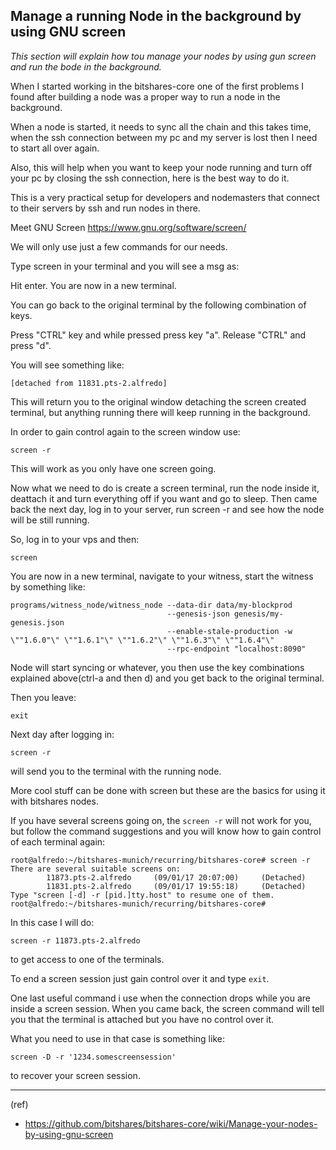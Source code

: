 ## Manage a running Node in the background by using GNU screen

*This section will explain how tou manage your nodes by using gun screen and run the bode in the background.*

When I started working in the bitshares-core one of the first problems I found after building a node was a proper way to run a node in the background.

When a node is started, it needs to sync all the chain and this takes time, when the ssh connection between my pc and my server is lost then I need to start all over again.

Also, this will help when you want to keep your node running and turn off your pc by closing the ssh connection, here is the best way to do it.

This is a very practical setup for developers and nodemasters that connect to their servers by ssh and run nodes in there.

Meet GNU Screen https://www.gnu.org/software/screen/

We will only use just a few commands for our needs.

Type screen in your terminal and you will see a msg as:

Hit enter. You are now in a new terminal.

You can go back to the original terminal by the following combination of keys.

Press "CTRL" key and while pressed press key "a". Release "CTRL" and press "d".

You will see something like:

    [detached from 11831.pts-2.alfredo]

This will return you to the original window detaching the screen created terminal, but anything running there will keep running in the background.

In order to gain control again to the screen window use:

    screen -r

This will work as you only have one screen going.

Now what we need to do is create a screen terminal, run the node inside it, deattach it and turn everything off if you want and go to sleep. Then came back the next day, log in to your server, run screen -r and see how the node will be still running.

So, log in to your vps and then:

    screen

You are now in a new terminal, navigate to your witness, start the witness by something like:

    programs/witness_node/witness_node --data-dir data/my-blockprod 
                                       --genesis-json genesis/my-genesis.json 
                                       --enable-stale-production -w \""1.6.0"\" \""1.6.1"\" \""1.6.2"\" \""1.6.3"\" \""1.6.4"\" 
                                       --rpc-endpoint "localhost:8090"

Node will start syncing or whatever, you then use the key combinations explained above(ctrl-a and then d) and you get back to the original terminal.

Then you leave:

    exit

Next day after logging in:

    screen -r

will send you to the terminal with the running node.

More cool stuff can be done with screen but these are the basics for using it with bitshares nodes.

If you have several screens going on, the `screen -r` will not work for you, but follow the command suggestions and you will know how to gain control of each terminal again:

    root@alfredo:~/bitshares-munich/recurring/bitshares-core# screen -r
    There are several suitable screens on:
            11873.pts-2.alfredo     (09/01/17 20:07:00)     (Detached)
            11831.pts-2.alfredo     (09/01/17 19:55:18)     (Detached)
    Type "screen [-d] -r [pid.]tty.host" to resume one of them.
    root@alfredo:~/bitshares-munich/recurring/bitshares-core# 

In this case I will do:

    screen -r 11873.pts-2.alfredo

to get access to one of the terminals.

To end a screen session just gain control over it and type `exit`.

One last useful command i use when the connection drops while you are inside a screen session. When you came back, the screen command will tell you that the terminal is attached but you have no control over it.

What you need to use in that case is something like:

    screen -D -r '1234.somescreensession'

to recover your screen session.

***

(ref)
- https://github.com/bitshares/bitshares-core/wiki/Manage-your-nodes-by-using-gnu-screen



